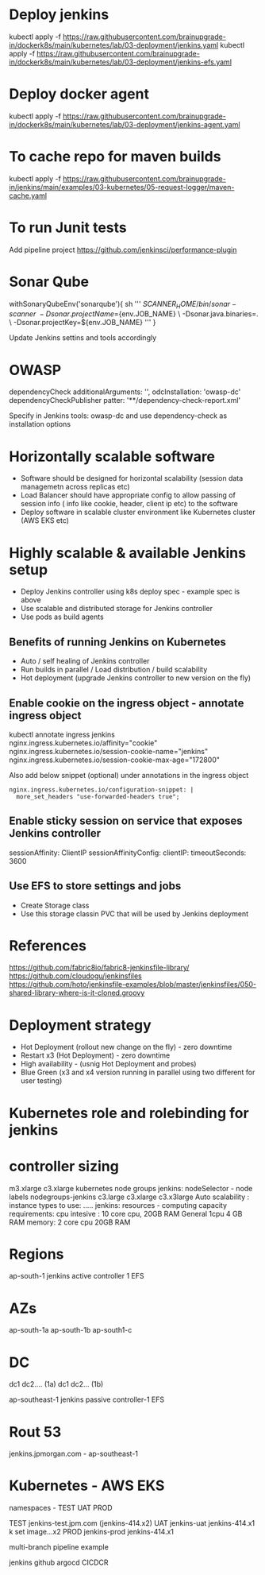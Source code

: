 # Deploy jenkins
kubectl apply -f https://raw.githubusercontent.com/brainupgrade-in/dockerk8s/main/kubernetes/lab/03-deployment/jenkins.yaml
kubectl apply -f https://raw.githubusercontent.com/brainupgrade-in/dockerk8s/main/kubernetes/lab/03-deployment/jenkins-efs.yaml

# Deploy docker agent
kubectl apply -f https://raw.githubusercontent.com/brainupgrade-in/dockerk8s/main/kubernetes/lab/03-deployment/jenkins-agent.yaml

# To cache repo for maven builds
kubectl apply -f https://raw.githubusercontent.com/brainupgrade-in/jenkins/main/examples/03-kubernetes/05-request-logger/maven-cache.yaml

# To run Junit tests
Add pipeline project https://github.com/jenkinsci/performance-plugin 

# Sonar Qube
withSonaryQubeEnv('sonarqube'){
    sh ''' 
    $SCANNER_HOME/bin/sonar-scanner \ 
     -Dsonar.projectName=${env.JOB_NAME} \ 
     -Dsonar.java.binaries=. \ 
      -Dsonar.projectKey=${env.JOB_NAME}
    '''
}

Update Jenkins settins and tools accordingly

# OWASP
dependencyCheck additionalArguments: '', odcInstallation: 'owasp-dc' dependencyCheckPublisher patter: '**/dependency-check-report.xml'

Specify in Jenkins tools: owasp-dc and use dependency-check as installation options

# Horizontally scalable software
- Software should be designed for horizontal scalability (session data managemetn across replicas etc)
- Load Balancer should have appropriate config to allow passing of session info ( info like cookie, header, client ip etc) to the software
- Deploy software in scalable cluster environment like Kubernetes cluster (AWS EKS etc)

# Highly scalable & available Jenkins setup
- Deploy Jenkins controller using k8s deploy spec - example spec is above 
- Use scalable and distributed storage for Jenkins controller
- Use pods as build agents
## Benefits of running Jenkins on  Kubernetes
- Auto / self healing of Jenkins controller
- Run builds in parallel / Load distribution / build scalability
- Hot deployment (upgrade Jenkins controller to new version on the fly)

## Enable cookie on the ingress object - annotate ingress object
kubectl annotate ingress jenkins nginx.ingress.kubernetes.io/affinity="cookie" nginx.ingress.kubernetes.io/session-cookie-name="jenkins"  nginx.ingress.kubernetes.io/session-cookie-max-age="172800"

Also add below snippet (optional) under annotations in the ingress object

    nginx.ingress.kubernetes.io/configuration-snippet: |
      more_set_headers "use-forwarded-headers true";

## Enable sticky session on service that exposes Jenkins controller
  sessionAffinity: ClientIP
  sessionAffinityConfig:
    clientIP:
      timeoutSeconds: 3600
## Use EFS to store settings and jobs
- Create Storage class
- Use this storage classin PVC that will be used by Jenkins deployment

# References
https://github.com/fabric8io/fabric8-jenkinsfile-library/
https://github.com/cloudogu/jenkinsfiles
https://github.com/hoto/jenkinsfile-examples/blob/master/jenkinsfiles/050-shared-library-where-is-it-cloned.groovy

# Deployment strategy 
- Hot Deployment (rollout new change on the fly) - zero downtime
- Restart x3 (Hot Deployment) - zero downtime
- High availability - (usnig Hot Deployment and probes)
- Blue Green (x3 and x4 version running in parallel using two different for user testing)

# Kubernetes role and rolebinding for jenkins

# controller sizing
m3.xlarge
c3.xlarge
kubernetes node groups
jenkins: nodeSelector - node labels nodegroups-jenkins c3.large c3.xlarge  c3.x3large
Auto scalability : instance types to use: .....
jenkins: resources - computing capacity requirements: cpu intesive : 10 core cpu, 20GB RAM  General 1cpu 4 GB RAM  memory:  2 core cpu 20GB RAM

# Regions
ap-south-1  jenkins active controller 1  EFS
# AZs
ap-south-1a ap-south-1b ap-south1-c
# DC
dc1 dc2.... (1a)
dc1 dc2... (1b)

ap-southeast-1  jenkins passive controller-1 EFS

# Rout 53
jenkins.jpmorgan.com  - ap-southeast-1

# Kubernetes - AWS EKS
namespaces - TEST  UAT PROD

TEST  jenkins-test.jpm.com   (jenkins-414.x2)
UAT  jenkins-uat  jenkins-414.x1  k set image...x2
PROD   jenkins-prod  jenkins-414.x1

multi-branch pipeline example

jenkins github argocd   CICDCR
